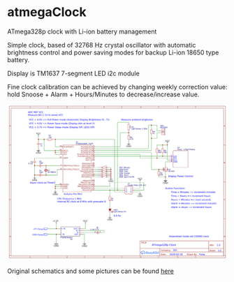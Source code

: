 # atmegaClock

ATmega328p clock with Li-ion battery management

Simple clock, based of 32768 Hz crystal oscillator
with automatic brightness control and power saving modes
for backup Li-ion 18650 type battery.

Display is TM1637 7-segment LED i2c module

Fine clock calibration can be achieved by changing weekly correction value: hold Snoose + Alarm + Hours/Minutes to decrease/increase value.

![atmegaClock schematics](https://github.com/CppBaddy/atmegaClock/blob/main/schematics.png?raw=true)

Original schematics and some pictures can be found [here](https://easyeda.com/Yulay/atmega328p-clock_copy)

